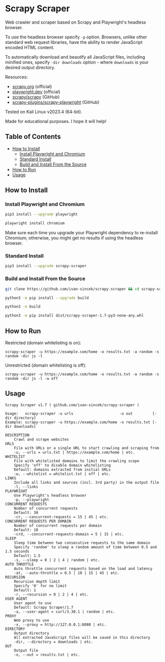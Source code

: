 # Scrapy Scraper

Web crawler and scraper based on Scrapy and Playwright's headless browser.

To use the headless browser specify `-p` option. Browsers, unlike other standard web request libraries, have the ability to render JavaScript encoded HTML content.

To automatically download and beautify all JavaScript files, including minified ones, specify `-dir downloads` option - where `downloads` is your desired output directory.

Resources:

* [scrapy.org](https://scrapy.org) (official)
* [playwright.dev](https://playwright.dev/python/docs/intro) (official)
* [scrapy/scrapy](https://github.com/scrapy/scrapy) (GitHub)
* [scrapy-plugins/scrapy-playwright](https://github.com/scrapy-plugins/scrapy-playwright) (GitHub)

Tested on Kali Linux v2023.4 (64-bit).

Made for educational purposes. I hope it will help!

## Table of Contents

* [How to Install](#how-to-install)
	* [Install Playwright and Chromium](#install-playwright-and-chromium)
	* [Standard Install](#standard-install)
	* [Build and Install From the Source](#build-and-install-from-the-source)
* [How to Run](#how-to-run)
* [Usage](#usage)

## How to Install

### Install Playwright and Chromium

```bash
pip3 install --upgrade playwright

playwright install chromium
```

Make sure each time you upgrade your Playwright dependency to re-install Chromium; otherwise, you might get no results if using the headless browser.

### Standard Install

```bash
pip3 install --upgrade scrapy-scraper
```

### Build and Install From the Source

```bash
git clone https://github.com/ivan-sincek/scrapy-scraper && cd scrapy-scraper

python3 -m pip install --upgrade build

python3 -m build

python3 -m pip install dist/scrapy-scraper-1.7-py3-none-any.whl
```

## How to Run

Restricted (domain whitelisting is on):

```fundamental
scrapy-scraper -u https://example.com/home -o results.txt -a random -s random -dir js -l
```

Unrestricted (domain whitelisting is off):

```fundamental
scrapy-scraper -u https://example.com/home -o results.txt -a random -s random -dir js -l -w off
```

## Usage

```fundamental
Scrapy Scraper v1.7 ( github.com/ivan-sincek/scrapy-scraper )

Usage:   scrapy-scraper -u urls                     -o out         [-dir directory]
Example: scrapy-scraper -u https://example.com/home -o results.txt [-dir downloads]

DESCRIPTION
    Crawl and scrape websites
URLS
    File with URLs or a single URL to start crawling and scraping from
    -u, --urls = urls.txt | https://example.com/home | etc.
WHITELIST
    File with whitelisted domains to limit the crawling scope
    Specify 'off' to disable domain whitelisting
    Default: domains extracted from initial URLs
    -w, --whitelist = whitelist.txt | off | etc.
LINKS
    Include all links and sources (incl. 3rd party) in the output file
    -l, --links
PLAYWRIGHT
    Use Playwright's headless browser
    -p, --playwright
CONCURRENT REQUESTS
    Number of concurrent requests
    Default: 30
    -cr, --concurrent-requests = 15 | 45 | etc.
CONCURRENT REQUESTS PER DOMAIN
    Number of concurrent requests per domain
    Default: 10
    -crd, --concurrent-requests-domain = 5 | 15 | etc.
SLEEP
    Sleep time between two consecutive requests to the same domain
    Specify 'random' to sleep a random amount of time between 0.5 and 1.5 seconds
    Default: 1.5
    -s, --sleep = 0 | 2 | 4 | random | etc.
AUTO THROTTLE
    Auto throttle concurrent requests based on the load and latency
    -at, --auto-throttle = 0.5 | 10 | 15 | 45 | etc.
RECURSION
    Recursion depth limit
    Specify '0' for no limit
    Default: 1
    -r, --recursion = 0 | 2 | 4 | etc.
USER AGENT
    User agent to use
    Default: Scrapy Scraper/1.7
    -a, --user-agent = curl/3.30.1 | random | etc.
PROXY
    Web proxy to use
    -x, --proxy = http://127.0.0.1:8080 | etc.
DIRECTORY
    Output directory
    All extracted JavaScript files will be saved in this directory
    -dir, --directory = downloads | etc.
OUT
    Output file
    -o, --out = results.txt | etc.
```
